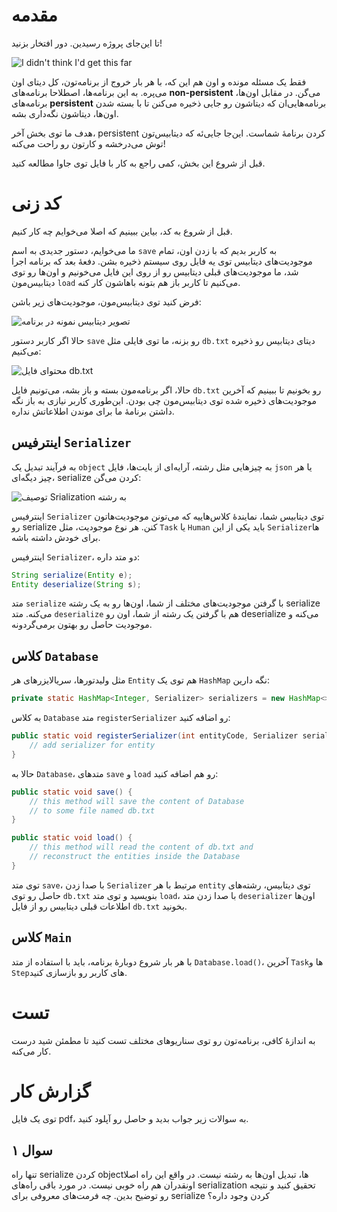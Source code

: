 # مقدمه

تا این‌جای پروژه رسیدین. دور افتخار بزنید!

![I didn't think I'd get this far](https://i.postimg.cc/V6DL4ccy/temp-Image4-VDKr-H.avif)

فقط یک مسئله مونده و اون هم این که، با هر بار خروج از برنامه‌تون، کل دیتای اون می‌پره. به این برنامه‌ها، اصطلاحا برنامه‌های **non-persistent** می‌گن. در مقابل اون‌ها، برنامه‌های **persistent** برنامه‌هایی‌ان که دیتاشون رو جایی ذخیره می‌کنن تا با بسته شدن اون‌ها، دیتاشون نگه‌داری بشه. 

هدف ما توی بخش آخر، persistent کردن برنامهٔ شماست. این‌جا جایی‌ئه که دیتابیس‌تون توش می‌درخشه و کارتون رو راحت‌ می‌کنه!

قبل از شروع این بخش، کمی راجع به کار با فایل توی جاوا مطالعه کنید.

# کد زنی

قبل از شروع به کد، بیاین ببینیم که اصلا می‌خوایم چه کار کنیم.

ما می‌خوایم، دستور جدیدی به اسم ‍`save` به کاربر بدیم که با زدن اون، تمام موجودیت‌های دیتابیس توی یه فایل روی سیستم ذخیره بشن. دفعهٔ بعد که برنامه اجرا شد، ما موجودیت‌های قبلی دیتابیس رو از روی این فایل می‌خونیم و اون‌ها رو توی دیتابیس‌مون `load` می‌کنیم تا کاربر باز هم بتونه باهاشون کار کنه.

فرض کنید توی دیتابیس‌مون، موجودیت‌های زیر باشن:

![تصویر دیتابیس نمونه در برنامه](https://i.postimg.cc/52qKFtty/temp-Imagesog35z.avif)

حالا اگر کاربر دستور `save` رو بزنه، ما توی فایلی مثل `db.txt` دیتای دیتابیس رو ذخیره می‌کنیم:

![محتوای فایل db.txt](https://i.postimg.cc/zGcb7Cvc/temp-Image-Dqp1yb.avif)

حالا، اگر برنامه‌مون بسته و باز بشه، می‌تونیم فایل `db.txt` رو بخونیم تا ببینیم که آخرین موجودیت‌های ذخیره شده توی دیتابیس‌مون چی بودن. این‌طوری کاربر نیازی به باز نگه داشتن برنامهٔ ما برای موندن اطلاعاتش نداره.

## اینترفیس `Serializer`

به فرآیند تبدیل یک `object` به چیزهایی مثل رشته، آرایه‌ای از بایت‌ها، فایل `json` یا هر چیز دیگه‌ای، serialize کردن می‌گن:

![توصیف Srialization به رشته](https://i.postimg.cc/bwffCByV/temp-Imagef-Bpg9u.avif)

اینترفیس `Serializer` توی دیتابیس شما، نمایندهٔ کلاس‌هاییه که می‌تونن موجودیت‌هاتون رو serialize کنن. هر نوع موجودیت، مثل `Task` یا `Human` باید یکی از این `Serializer`ها برای خودش داشته باشه.

اینترفیس `Serializer`، دو متد داره:

```java
String serialize(Entity e);
Entity deserialize(String s);
```

متد `serialize` با گرفتن موجودیت‌های مختلف از شما، اون‌ها رو به یک رشته serialize می‌کنه. متد `deserialize‍` هم با گرفتن یک رشته از شما، اون رو deserialize می‌کنه و موجودیت حاصل رو بهتون برمی‌گردونه.

## کلاس `Database‍`

مثل ولیدتورها، سریالایزرهای هر `Entity` هم توی یک ‍‍`HashMap` نگه دارین:

```java
private static HashMap<Integer, Serializer> serializers = new HashMap<>();
```


به کلاس `Database‍‍` متد `registerSerializer` رو اضافه کنید:

```java
public static void registerSerializer(int entityCode, Serializer serializer) {
    // add serializer for entity
}
```

حالا به `Database`، متدهای ‍‍`save` و `load` رو هم اضافه کنید:

```java
public static void save() {
    // this method will save the content of Database 
    // to some file named db.txt
}

public static void load() {
    // this method will read the content of db.txt and 
    // reconstruct the entities inside the Database
}
```

توی متد `save`، با صدا زدن ‍‍`Serializer` مرتبط با هر `entity` توی دیتابیس، رشته‌های حاصل رو توی `db.txt` بنویسید و توی متد `load`، با صدا زدن متد `deserializer` اون‌ها اطلاعات قبلی دیتابیس رو از فایل `db.txt` بخونید.

## کلاس ‍‍`Main`

با هر بار شروع دوبارهٔ برنامه، باید با استفاده از متد `Database.load()`، آخرین `Task`ها و `Step`های کاربر رو بازسازی کنید. 

# تست

به اندازهٔ کافی، برنامه‌تون رو توی سناریوهای مختلف تست کنید تا مطمئن شید درست کار می‌کنه.

# گزارش کار

توی یک فایل pdf، به سوالات زیر جواب بدید و حاصل رو آپلود کنید.

## سوال ۱

تنها راه serialize کردن objectها، تبدیل اون‌ها به رشته‌ نیست. در واقع این راه اصلا اونقدران هم راه خوبی نیست. در مورد باقی راه‌های serialization تحقیق کنید و نتیجه رو توضیح بدین. چه فرمت‌های معروفی برای serialize کردن وجود داره؟